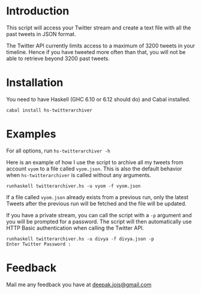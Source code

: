 # Introduction

This script will access your Twitter stream and create a text file with all 
the past tweets in JSON format.

The Twitter API currently limits access to a maximum of 3200 tweets in your
timeline. Hence if you have tweeted more often than that, you will not be able
to retrieve beyond 3200 past tweets.

# Installation

You need to have Haskell (GHC 6.10 or 6.12 should do) and Cabal installed.

    cabal install hs-twitterarchiver

# Examples

For all options, run `hs-twitterarchiver -h`

Here is an example of how I use the script to archive all my tweets from 
account `vyom` to a file called `vyom.json`. This is also the default behavior
when `hs-twitterarchiver` is called without any arguments.

    runhaskell twitterarchiver.hs -u vyom -f vyom.json

If a file called `vyom.json` already exists from a previous run, only the
latest Tweets after the previous run will be fetched and the file will be
updated.

If you have a private stream, you can call the script with a `-p` argument and
you will be prompted for a password. The script will then automatically use
HTTP Basic authentication when calling the Twitter API.

    runhaskell twitterarchiver.hs -u divya -f divya.json -p
    Enter Twitter Password :

# Feedback

Mail me any feedback you have at deepak.jois@gmail.com
